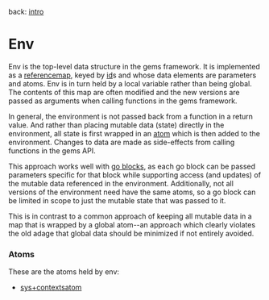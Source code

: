 back: [intro](../intro.md#Basics)

# Env

Env is the top-level data structure in the gems framework. It is implemented as a [referencemap](basics/referencemap.md), keyed by [id](basics/id.md)s and whose data elements are parameters and atoms. Env is in turn held by a local variable rather than being global. The contents of this map are often modified and the new versions are passed as arguments when calling functions in the gems framework. 

In general, the environment is not passed back from a function in a return value. And rather than placing mutable data (state) directly in the environment, all state is first wrapped in an [atom](https://clojure.org/reference/atoms) which is then added to the environment. Changes to data are made as side-effects from calling functions in the gems API.

This approach works well with [go blocks](https://clojuredocs.org/clojure.core.async/go), as each go block can be passed parameters specific for that block while supporting access (and updates) of the mutable data referenced in the environment. Additionally, not all versions of the environment need have the same atoms, so a go block can be limited in scope to just the mutable state that was passed to it.

This is in contrast to a common approach of keeping all mutable data in a map that is wrapped by a global atom--an approach which clearly violates the old adage that global data should be minimized if not entirely avoided.

### Atoms

These are the atoms held by env:

- [sys+contextsatom](atoms/sys+contextsatom.md)

